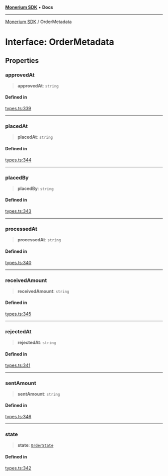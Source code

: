 [**Monerium SDK**](../README.md) • **Docs**

---

[Monerium SDK](../README.md) / OrderMetadata

# Interface: OrderMetadata

## Properties

### approvedAt

> **approvedAt**: `string`

#### Defined in

[types.ts:339](https://github.com/monerium/js-monorepo/blob/6fd0ad80ad4e8d991580cbeedf4372ce7e758e51/packages/sdk/src/types.ts#L339)

---

### placedAt

> **placedAt**: `string`

#### Defined in

[types.ts:344](https://github.com/monerium/js-monorepo/blob/6fd0ad80ad4e8d991580cbeedf4372ce7e758e51/packages/sdk/src/types.ts#L344)

---

### placedBy

> **placedBy**: `string`

#### Defined in

[types.ts:343](https://github.com/monerium/js-monorepo/blob/6fd0ad80ad4e8d991580cbeedf4372ce7e758e51/packages/sdk/src/types.ts#L343)

---

### processedAt

> **processedAt**: `string`

#### Defined in

[types.ts:340](https://github.com/monerium/js-monorepo/blob/6fd0ad80ad4e8d991580cbeedf4372ce7e758e51/packages/sdk/src/types.ts#L340)

---

### receivedAmount

> **receivedAmount**: `string`

#### Defined in

[types.ts:345](https://github.com/monerium/js-monorepo/blob/6fd0ad80ad4e8d991580cbeedf4372ce7e758e51/packages/sdk/src/types.ts#L345)

---

### rejectedAt

> **rejectedAt**: `string`

#### Defined in

[types.ts:341](https://github.com/monerium/js-monorepo/blob/6fd0ad80ad4e8d991580cbeedf4372ce7e758e51/packages/sdk/src/types.ts#L341)

---

### sentAmount

> **sentAmount**: `string`

#### Defined in

[types.ts:346](https://github.com/monerium/js-monorepo/blob/6fd0ad80ad4e8d991580cbeedf4372ce7e758e51/packages/sdk/src/types.ts#L346)

---

### state

> **state**: [`OrderState`](../enumerations/OrderState.md)

#### Defined in

[types.ts:342](https://github.com/monerium/js-monorepo/blob/6fd0ad80ad4e8d991580cbeedf4372ce7e758e51/packages/sdk/src/types.ts#L342)
